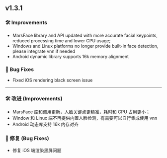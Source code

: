 ## v1.3.1

### 🛠️ Improvements
- MarsFace library and API updated with more accurate facial keypoints, reduced processing time and lower CPU usage;
- Windows and Linux platforms no longer provide built-in face detection, please integrate vnn if needed
- Android dynamic library supports 16k memory alignment

### 🐛 Bug Fixes
- Fixed iOS rendering black screen issue

---

### 🛠️ 改进 (Improvements)  
- MarsFace 库和调用更新，人脸关键点更精准，耗时和 CPU 占用更小；
- Window 和 Linux 端不再提供内置人脸检测，有需要可以自行集成使用 vnn
- Android 动态库支持 16k 内存对齐

### 🐛 修复 (Bug Fixes)
- 修复 iOS 端渲染黑屏问题